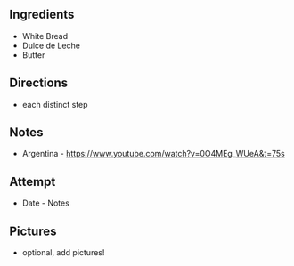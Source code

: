 ## Ingredients
* White Bread
* Dulce de Leche
* Butter

## Directions
* each distinct step

## Notes
* Argentina - https://www.youtube.com/watch?v=0O4MEg_WUeA&t=75s

## Attempt
* Date - Notes

## Pictures
* optional, add pictures!

